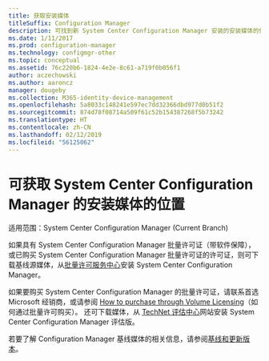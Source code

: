 ```yaml
---
title: 获取安装媒体
titleSuffix: Configuration Manager
description: 可找到新 System Center Configuration Manager 安装的安装媒体的位置。
ms.date: 1/11/2017
ms.prod: configuration-manager
ms.technology: configmgr-other
ms.topic: conceptual
ms.assetid: 76c220b6-1824-4e2e-8c61-a719f0b056f1
author: aczechowski
ms.author: aaroncz
manager: dougeby
ms.collection: M365-identity-device-management
ms.openlocfilehash: 5a8033c148241e597ec7dd32366dbd977d0b51f2
ms.sourcegitcommit: 874d78f08714a509f61c52b154387268f5b73242
ms.translationtype: HT
ms.contentlocale: zh-CN
ms.lasthandoff: 02/12/2019
ms.locfileid: "56125062"
---
```

# <a name="where-to-get-installation-media-for-system-center-configuration-manager"></a>可获取 System Center Configuration Manager 的安装媒体的位置

适用范围：System Center Configuration Manager (Current Branch)

如果具有 System Center Configuration Manager 批量许可证（带软件保障），或已购买 System Center Configuration Manager 批量许可证的许可证，则可下载基线源媒体，从[批量许可服务中心](https://www.microsoft.com/Licensing/servicecenter/default.aspx)安装 System Center Configuration Manager。   

如果要购买 System Center Configuration Manager 的批量许可证，请联系首选 Microsoft 经销商，或请参阅 [How to purchase through Volume Licensing]( https://www.microsoft.com/Licensing/how-to-buy/how-to-buy.aspx)（如何通过批量许可购买）。 还可下载媒体，从 [TechNet 评估中心]( https://www.microsoft.com/en-us/evalcenter/evaluate-system-center-configuration-manager-and-endpoint-protection)网站安装 System Center Configuration Manager 评估版。

若要了解 Configuration Manager 基线媒体的相关信息，请参阅[基线和更新版本](/sccm/core/servers/manage/updates#a-namebkmkbaselinesa-baseline-and-update-versions)。
